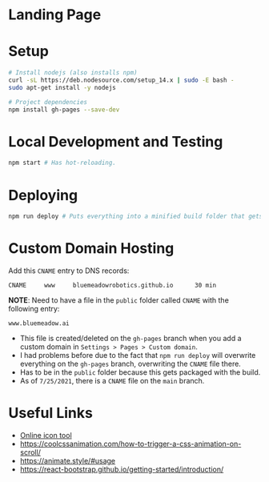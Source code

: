 # Landing Page

# Setup
```bash
# Install nodejs (also installs npm)
curl -sL https://deb.nodesource.com/setup_14.x | sudo -E bash -
sudo apt-get install -y nodejs

# Project dependencies
npm install gh-pages --save-dev
```

# Local Development and Testing
```bash
npm start # Has hot-reloading.
```

# Deploying
```bash
npm run deploy # Puts everything into a minified build folder that gets served to gh-pages branch.
```

# Custom Domain Hosting

Add this `CNAME` entry to DNS records:
```
CNAME     www     bluemeadowrobotics.github.io      30 min
```

**NOTE**: Need to have a file in the `public` folder called `CNAME` with the following entry:
```
www.bluemeadow.ai
```
- This file is created/deleted on the `gh-pages` branch when you add a custom domain in `Settings > Pages > Custom domain`.
- I had problems before due to the fact that `npm run deploy` will overwrite everything on the `gh-pages` branch, overwriting the `CNAME` file there.
- Has to be in the `public` folder because this gets packaged with the build.
- As of `7/25/2021`, there is a `CNAME` file on the `main` branch.


# Useful Links
- [Online icon tool](https://icoconvert.com/)
- https://coolcssanimation.com/how-to-trigger-a-css-animation-on-scroll/
- https://animate.style/#usage
- https://react-bootstrap.github.io/getting-started/introduction/

